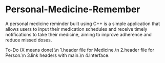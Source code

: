 # Personal-Medicine-Remember
A personal medicine reminder built using C++ is a simple application that allows users to input their medication schedules and receive timely notifications to take their medicine, aiming to improve adherence and reduce missed doses.

To-Do (X means done):\n
1.header file for Medicine.\n
2.header file for Person.\n
3.link headers with main.\n
4.Interface.
